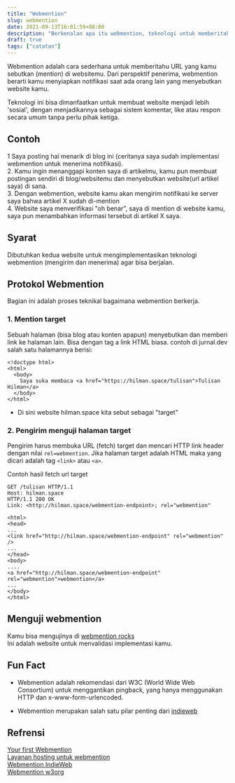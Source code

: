 ```yaml
---
title: "Webmention"
slug: webmention
date: 2021-09-13T16:01:59+08:00
description: "Berkenalan apa itu webmention, teknologi untuk memberitahu URL lain saat kamu memention url tersebut. Sebaliknya kamu bisa menerima notifikasi saat dimention"
draft: true
tags: ["catatan"]
---
```

Webmention adalah cara sederhana untuk memberitahu URL yang kamu sebutkan (mention) di websitemu. Dari perspektif penerima, webmention berarti kamu menyiapkan notifikasi saat ada orang lain yang menyebutkan website kamu.

Teknologi ini bisa dimanfaatkan untuk membuat website menjadi lebih 'sosial', dengan menjadikannya sebagai sistem komentar, like atau respon secara umum tanpa perlu pihak ketiga.

## Contoh
1 Saya posting hal menarik di blog ini (ceritanya saya sudah implementasi webmention untuk menerima notifikasi).  
2. Kamu ingin menanggapi konten saya di artikelmu, kamu pun membuat postingan sendiri di blog/websitemu dan menyebutkan website(url artikel saya) di sana.  
3. Dengan webmention, website kamu akan mengirim notifikasi ke server saya bahwa artikel X sudah di-mention  
4. Website saya menverifikasi "oh benar", saya di mention di website kamu, saya pun menambahkan informasi tersebut di artikel X saya.

## Syarat
Dibutuhkan kedua website untuk mengimplementasikan teknologi webmention (mengirim dan menerima) agar bisa berjalan.

## Protokol Webmention

Bagian ini adalah proses teknikal bagaimana webmention berkerja.

### 1. Mention target
Sebuah halaman (bisa blog atau konten apapun) menyebutkan dan memberi link ke halaman lain. Bisa dengan tag a link HTML biasa.
contoh di jurnal.dev salah satu halamannya berisi: 
```
<!doctype html>
<html>
  <body>
  	Saya suka membaca <a href="https://hilman.space/tulisan">Tulisan Hilman</a>
  </body>
</html>
```
* Di sini website hilman.space kita sebut sebagai "target"

### 2. Pengirim menguji halaman target
Pengirim harus membuka URL (fetch) target dan mencari HTTP link header dengan nilai `rel=webmention`. Jika halaman target adalah HTML maka yang dicari adalah tag `<link>` atau `<a>`.

Contoh hasil fetch url target
```
GET /tulisan HTTP/1.1
Host: hilman.space
HTTP/1.1 200 OK
Link: <http://hilman.space/webmention-endpoint>; rel="webmention"

<html>
<head>
...
<link href="http://hilman.space/webmention-endpoint" rel="webmention" />
...
</head>
<body>
....
<a href="http://hilman.space/webmention-endpoint" rel="webmention">webmention</a>
...
</body>
</html>
```


## Menguji webmention
Kamu bisa mengujinya di [webmention rocks](https://webmention.rocks/)  
Ini adalah website untuk menvalidasi implementasi kamu.

## Fun Fact
- Webmention adalah rekomendasi dari W3C (World Wide Web Consortium) untuk menggantikan pingback, yang hanya menggunakan HTTP dan x-www-form-urlencoded.

- Webmention merupakan salah satu pilar penting dari [indieweb](https://jurnal.dev/indieweb/)

## Refrensi
[Your first Webmention](https://aaronparecki.com/2018/06/30/11/your-first-webmention#responses)  
[Layanan hosting untuk webmention](https://webmention.io/)  
[Webmention IndieWeb](https://indieweb.org/Webmention)  
[Webmention w3org](https://www.w3.org/TR/webmention/#authorsnote-p-2)

